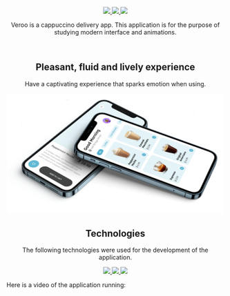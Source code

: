 <p
  align="center"
>
  <!-- <img
    src="./.github/logo.svg"
    width="140"
  /> -->
</p>

<p
  align="center"
>
  <a href="https://github.com/lucasaugustscode/veroo-delivery-app/blob/main/LICENSE">
    <img src="https://img.shields.io/badge/LICENSE-MIT-%2354B2CF" />
  </a>
  <a href="https://www.figma.com/file/AEwotnhC5KQucbBJi8pAWD/Veroo-Delivery-App-UI?node-id=0%3A1">
    <img src="https://img.shields.io/badge/UI-FIGMA-%2354B2CF" />
  </a>
  <a href="https://github.com/lucasaugustscode/veroo-delivery-app/blob/main/.github/INSTRUCTIONS.md">
    <img src="https://img.shields.io/badge/RUN-INSTRUCTIONS-%2354B2CF" />
  </a>
</p>

<p align="center">
Veroo is a cappuccino delivery app. This application is for the purpose of studying modern interface and animations.
</p>

<br/>

<h2 align="center">Pleasant, fluid and lively experience</h2>
<p align="center">Have a captivating experience that sparks emotion when using.</p>

<img src="./.github/image-01.svg" />


<h2 align="center">Technologies</h2>
<p align="center">
The following technologies were used for the development of the application.
</p>

<p align="center">
<a href="https://www.typescriptlang.org/">
<img src="https://img.shields.io/badge/TypeScript-007ACC?style=for-the-badge&logo=typescript&logoColor=white"/>
</a>
<a href="https://reactnative.dev/">
<img src="https://img.shields.io/badge/react_native-%2320232a.svg?style=for-the-badge&logo=react&logoColor=%2361DAFB"/>
</a>
<a href="https://expo.dev/">
<img src="https://img.shields.io/badge/Expo-1B1F23?style=for-the-badge&logo=expo&logoColor=white"/>
</a>
</p>

Here is a video of the application running:
